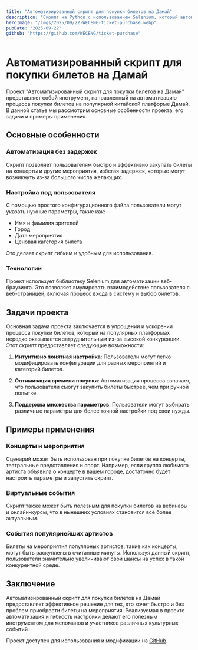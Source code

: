 ```yaml
---
title: "Автоматизированный скрипт для покупки билетов на Дамай"
description: "Скрипт на Python с использованием Selenium, который автоматически проходит весь процесс покупки билетов на концерты, включая настройку параметров для выбора даты, города и ценового диапазона."
heroImage: "/imgs/2025/09/22-WECENG-ticket-purchase.webp"
pubDate: "2025-09-22"
github: "https://github.com/WECENG/ticket-purchase"
---
```


# Автоматизированный скрипт для покупки билетов на Дамай

Проект "Автоматизированный скрипт для покупки билетов на Дамай" представляет собой инструмент, направленный на автоматизацию процесса покупки билетов на популярной китайской платформе Дамай. В данной статье мы рассмотрим основные особенности проекта, его задачи и примеры применения.

## Основные особенности

### Автоматизация без задержек
Скрипт позволяет пользователям быстро и эффективно закупать билеты на концерты и другие мероприятия, избегая задержек, которые могут возникнуть из-за большого числа желающих.

### Настройка под пользователя
С помощью простого конфигурационного файла пользователи могут указать нужные параметры, такие как:
- Имя и фамилия зрителей
- Город
- Дата мероприятия
- Ценовая категория билета

Это делает скрипт гибким и удобным для использования.

### Технологии
Проект использует библиотеку Selenium для автоматизации веб-браузинга. Это позволяет эмулировать взаимодействие пользователя с веб-страницей, включая процесс входа в систему и выбор билетов.

## Задачи проекта

Основная задача проекта заключается в упрощении и ускорении процесса покупки билетов, который на популярных платформах нередко оказывается затруднительным из-за высокой конкуренции. Этот скрипт предоставляет следующие возможности:

1. **Интуитивно понятная настройка**: Пользователи могут легко модифицировать конфигурации для разных мероприятий и категорий билетов.

2. **Оптимизация времени покупки**: Автоматизация процесса означает, что пользователи смогут закупить билеты быстрее, чем при ручной попытке.

3. **Поддержка множества параметров**: Пользователи могут выбирать различные параметры для более точной настройки под свои нужды.

## Примеры применения

### Концерты и мероприятия
Сценарий может быть использован при покупке билетов на концерты, театральные представления и спорт. Например, если группа любимого артиста объявила о концерте в вашем городе, достаточно будет настроить параметры и запустить скрипт. 

### Виртуальные события
Скрипт также может быть полезным для покупки билетов на вебинары и онлайн-курсы, что в нынешних условиях становится всё более актуальным.

### События популярнейших артистов
Билеты на мероприятия популярных артистов, такие как концерты, могут быть раскуплены в считанные минуты. Используя данный скрипт, пользователи значительно увеличивают свои шансы на успех в такой конкурентной среде.

## Заключение

Автоматизированный скрипт для покупки билетов на Дамай предоставляет эффективное решение для тех, кто хочет быстро и без проблем приобрести билеты на мероприятия. Реализуемая в проекте автоматизация и гибкость настройки делают его полезным инструментом для меломанов и участников различных культурных событий.

Проект доступен для использования и модификации на [GitHub](https://github.com/WECENG/ticket-purchase).
